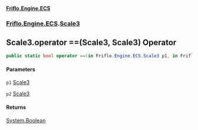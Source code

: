 #### [Friflo.Engine.ECS](index.md 'index')
### [Friflo.Engine.ECS](Friflo.Engine.ECS.md 'Friflo.Engine.ECS').[Scale3](Scale3.md 'Friflo.Engine.ECS.Scale3')

## Scale3.operator ==(Scale3, Scale3) Operator

```csharp
public static bool operator ==(in Friflo.Engine.ECS.Scale3 p1, in Friflo.Engine.ECS.Scale3 p2);
```
#### Parameters

<a name='Friflo.Engine.ECS.Scale3.op_Equality(Friflo.Engine.ECS.Scale3,Friflo.Engine.ECS.Scale3).p1'></a>

`p1` [Scale3](Scale3.md 'Friflo.Engine.ECS.Scale3')

<a name='Friflo.Engine.ECS.Scale3.op_Equality(Friflo.Engine.ECS.Scale3,Friflo.Engine.ECS.Scale3).p2'></a>

`p2` [Scale3](Scale3.md 'Friflo.Engine.ECS.Scale3')

#### Returns
[System.Boolean](https://docs.microsoft.com/en-us/dotnet/api/System.Boolean 'System.Boolean')
